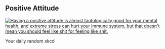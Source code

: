 ## Positive Attitude
[![Having a positive attitude is almost tautologically good for your mental health, and extreme stress can hurt your immune system, but that doesn't mean you should feel like shit for feeling like shit.](https://imgs.xkcd.com/comics/positive_attitude.png)](https://xkcd.com/828/ "Having a positive attitude is almost tautologically good for your mental health, and extreme stress can hurt your immune system, but that doesn't mean you should feel like shit for feeling like shit.")

Your daily random xkcd
